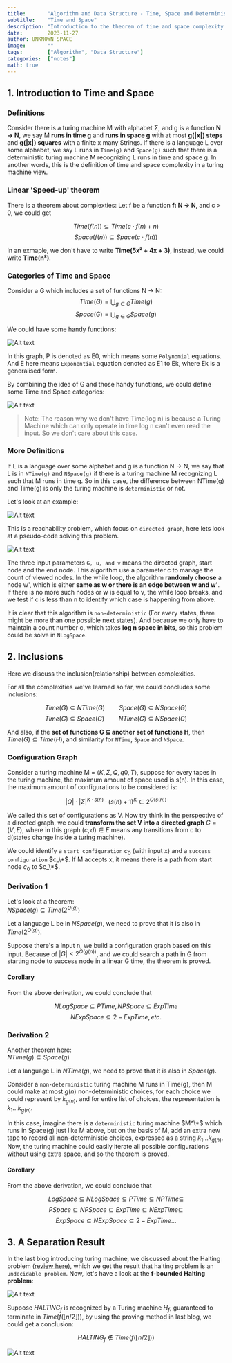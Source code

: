 ```yaml
---
title:       "Algorithm and Data Structure - Time, Space and Determinism"
subtitle:    "Time and Space"
description: "Introduction to the theorem of time and space complexity in turing machine"
date:        2023-11-27
author: UNKNOWN SPACE
image:       ""
tags:        ["Algorithm", "Data Structure"]
categories:  ["notes"]
math: true
---
```


## 1. Introduction to Time and Space

### Definitions
Consider there is a turing machine M with alphabet Σ, and g is a function **N → N**, we say M **runs in time g** and **runs in space g** with at most **g(|x|) steps** and **g(|x|) squares** with a finite x many Strings. If there is a language L over some alphabet, we say L runs in `Time(g)` and `Space(g)` such that there is a deterministic turing machine M recognizing L runs in time and space g. In another words, this is the definition of time and space complexity in a turing machine view.

### Linear 'Speed-up' theorem
There is a theorem about complexties: Let f be a function **f: N → N**, and c > 0, we could get

$$Time(f(n)) ⊆ Time(c · f(n) + n)$$
$$Space(f(n)) ⊆ Space(c · f(n))$$

In an exmaple, we don't have to write **Time(5x² + 4x + 3)**, instead, we could write **Time(n²)**.

### Categories of Time and Space
Consider a G which includes a set of functions N → N:
$$Time(G) = \bigcup_{g ∈ G} Time(g)$$
$$Space(G) = \bigcup_{g ∈ G} Space(g)$$

We could have some handy functions:  

![Alt text](/img/algorithm/time-space/image.png)

In this graph, P is denoted as E0, which means some `Polynomial` equations. And E here means `Exponential` equation denoted as E1 to Ek, where Ek is a generalised form.

By combining the idea of G and those handy functions, we could define some Time and Space categories:

![Alt text](/img/algorithm/time-space/image2.png)

>Note: The reason why we don't have Time(log n) is because a Turing Machine which can only operate in time log n can't even read the input. So we don't care about this case.

### More Definitions
If L is a language over some alphabet and g is a function N → N, we say that L is in `NTime(g)` and `NSpace(g)` if there is a turing machine M recognizing L such that M runs in time g. So in this case, the difference between NTime(g) and Time(g) is only the turing machine is `deterministic` or not.

Let's look at an example:

![Alt text](/img/algorithm/time-space/image3.png)

This is a reachability problem, which focus on `directed graph`, here lets look at a pseudo-code solving this problem.

![Alt text](/img/algorithm/time-space/image4.png)

The three input parameters `G, u, and v` means the directed graph, start node and the end node. This algorithm use a parameter c to manage the count of viewed nodes. In the while loop, the algorithm **randomly choose** a node w', which is either **same as w or there is an edge between w and w'**. If there is no more such nodes or w is equal to v, the while loop breaks, and we test if c is less than n to identify which case is happening from above.

It is clear that this algorithm is `non-deterministic` (For every states, there might be more than one possible next states). And because we only have to maintain a count number c, which takes **log n space in bits**, so this problem could be solve in `NLogSpace`.

## 2. Inclusions

Here we discuss the inclusion(relationship) between complexities.

For all the complexities we've learned so far, we could concludes some inclusions:

$$Time(G) ⊆ NTime(G)\quad\quad Space(G) ⊆ NSpace(G)$$
$$Time(G) ⊆ Space(G)\quad\quad NTime(G) ⊆ NSpace(G)$$

And also, if the **set of functions G ⊆ another set of functions H**, then $Time(G) ⊆ Time(H)$, and similarity for `NTime`, `Space` and `NSpace`.

### Configuration Graph

Consider a turing machine M = $\langle K, Σ, Q, q0,T \rangle$, suppose for every tapes in the turing machine, the maximum amount of space used is s(n). In this case, the maximum amount of configurations to be considered is:

$$|Q| · |Σ|^{K·s(n)} · (s(n) + 1)^K ∈ 2^{O(s(n))}$$

We called this set of configurations as V. Now try think in the perspective of a directed graph, we could **transform the set V into a directed graph** $G = (V, E)$, where in this graph $(c, d) ∈ E$ means any transitions from c to d(states change inside a turing machine).

We could identify a `start configuration` $c_0$ (with input x) and a `success configuration` $c_\*$. If M accepts x, it means there is a path from start node $c_0$ to $c_\*$.

### Derivation 1
Let's look at a theorem:  
$NSpace(g) ⊆ Time(2^{O(g)})$

Let a language L be in $NSpace(g)$, we need to prove that it is also in $Time(2^{O(g)})$.

Suppose there's a input n, we build a configuration graph based on this input. Because of $|G| < 2^{O(g(n))}$, and we could search a path in G from starting node to success node in a linear G time, the theorem is proved.

#### Corollary
From the above derivation, we could conclude that

$$NLogSpace ⊆ PTime, NPSpace ⊆ ExpTime$$
$$NExpSpace ⊆ 2-ExpTime, etc.$$


### Derivation 2
Another theorem here:  
$NTime(g) ⊆ Space(g)$

Let a language L in $NTime(g)$, we need to prove that it is also in $Space(g)$.

Consider a `non-deterministic` turing machine M runs in Time(g), then M could make at most $g(n)$ non-deterministic choices, for each choice we could represent by $k_{g(n)}$, and for entire list of choices, the representation is $k_1 ... k_{g(n)}$.

In this case, imagine there is a `deterministic` turing machine $M^\*$ which runs in Space(g) just like M above, but on the basis of M, add an extra new tape to record all non-deterministic choices, expressed as a string $k_1 ... k_{g(n)}$. Now, the turing machine could easily iterate all possible configurations without using extra space, and so the theorem is proved.

#### Corollary
From the above derivation, we could conclude that

$$LogSpace ⊆ NLogSpace ⊆ PTime ⊆ NPTime ⊆$$
$$PSpace ⊆ NPSpace ⊆ ExpTime ⊆ NExpTime ⊆$$
$$ExpSpace ⊆ NExpSpace ⊆ 2-ExpTime...$$

## 3. A Separation Result

In the last blog introducing turing machine, we discussed about the Halting problem ([review here](https://shuoyin03.github.io/2023/11/06/algorithm-and-data-structure-turing-machine/)), which we get the result that halting problem is an `undecidable problem`. Now, let's have a look at the **f-bounded Halting problem**:

![Alt text](/img/algorithm/time-space/image5.png)

Suppose $HALTING_f$ is recognized by a Turing machine $H_f$, guaranteed to terminate in $Time(f(\lfloor n/2 \rfloor))$, by using the proving method in last blog, we could get a conclusion:

$$HALTING_f \notin Time(f(\lfloor n/2 \rfloor))$$

![Alt text](/img/algorithm/time-space/image6.png "Building a contraction with the imagined turing machine")

